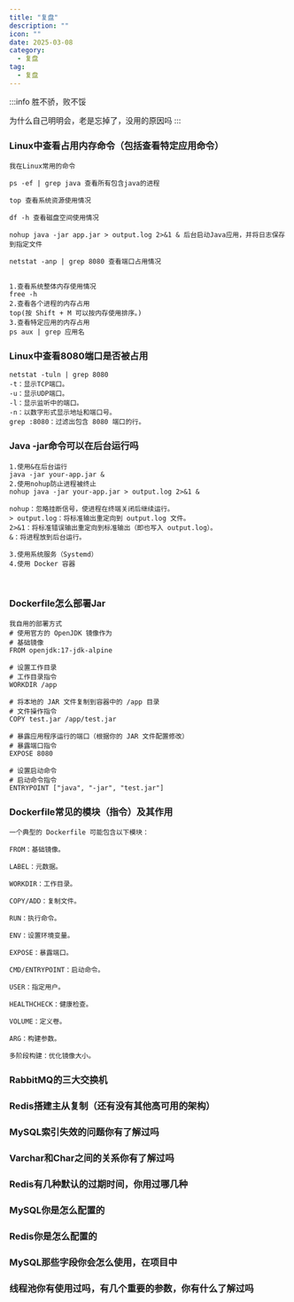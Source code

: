 ```yaml
---
title: "复盘"
description: ""
icon: ""
date: 2025-03-08
category:
  - 复盘
tag:
  - 复盘
---
```


:::info
胜不骄，败不馁

为什么自己明明会，老是忘掉了，没用的原因吗
:::

### Linux中查看占用内存命令（包括查看特定应用命令）
```shell
我在Linux常用的命令

ps -ef | grep java 查看所有包含java的进程

top 查看系统资源使用情况

df -h 查看磁盘空间使用情况

nohup java -jar app.jar > output.log 2>&1 & 后台启动Java应用，并将日志保存到指定文件

netstat -anp | grep 8080 查看端口占用情况


1.查看系统整体内存使用情况
free -h
2.查看各个进程的内存占用
top(按 Shift + M 可以按内存使用排序。)
3.查看特定应用的内存占用
ps aux | grep 应用名

```
### Linux中查看8080端口是否被占用
```shell
netstat -tuln | grep 8080
-t：显示TCP端口。
-u：显示UDP端口。
-l：显示监听中的端口。
-n：以数字形式显示地址和端口号。
grep :8080：过滤出包含 8080 端口的行。
```

### Java -jar命令可以在后台运行吗

```shell
1.使用&在后台运行
java -jar your-app.jar &
2.使用nohup防止进程被终止
nohup java -jar your-app.jar > output.log 2>&1 &

nohup：忽略挂断信号，使进程在终端关闭后继续运行。
> output.log：将标准输出重定向到 output.log 文件。
2>&1：将标准错误输出重定向到标准输出（即也写入 output.log）。
&：将进程放到后台运行。

3.使用系统服务（Systemd）
4.使用 Docker 容器



```

### Dockerfile怎么部署Jar

```shell
我自用的部署方式
# 使用官方的 OpenJDK 镜像作为
# 基础镜像  
FROM openjdk:17-jdk-alpine

# 设置工作目录
# 工作目录指令
WORKDIR /app

# 将本地的 JAR 文件复制到容器中的 /app 目录
# 文件操作指令
COPY test.jar /app/test.jar

# 暴露应用程序运行的端口（根据你的 JAR 文件配置修改）
# 暴露端口指令
EXPOSE 8080

# 设置启动命令
# 启动命令指令
ENTRYPOINT ["java", "-jar", "test.jar"]
```
### Dockerfile常见的模块（指令）及其作用
```shell
一个典型的 Dockerfile 可能包含以下模块：

FROM：基础镜像。

LABEL：元数据。

WORKDIR：工作目录。

COPY/ADD：复制文件。

RUN：执行命令。

ENV：设置环境变量。

EXPOSE：暴露端口。

CMD/ENTRYPOINT：启动命令。

USER：指定用户。

HEALTHCHECK：健康检查。

VOLUME：定义卷。

ARG：构建参数。

多阶段构建：优化镜像大小。
```
### RabbitMQ的三大交换机

### Redis搭建主从复制（还有没有其他高可用的架构）


### MySQL索引失效的问题你有了解过吗

### Varchar和Char之间的关系你有了解过吗

### Redis有几种默认的过期时间，你用过哪几种

### MySQL你是怎么配置的

### Redis你是怎么配置的



### MySQL那些字段你会怎么使用，在项目中

### 线程池你有使用过吗，有几个重要的参数，你有什么了解过吗
